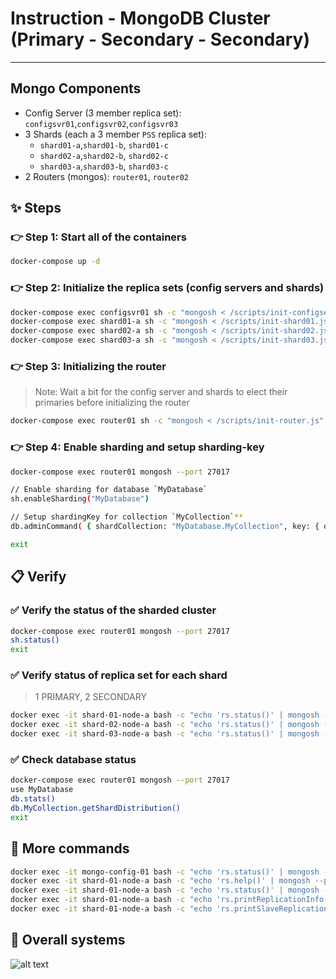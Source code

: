 Instruction - MongoDB Cluster (Primary - Secondary - Secondary)
=========================================

---
## Mongo Components

* Config Server (3 member replica set): `configsvr01`,`configsvr02`,`configsvr03`
* 3 Shards (each a 3 member `PSS` replica set):
	* `shard01-a`,`shard01-b`, `shard01-c`
	* `shard02-a`,`shard02-b`, `shard02-c`
	* `shard03-a`,`shard03-b`, `shard03-c`
* 2 Routers (mongos): `router01`, `router02`

## ✨ Steps

### 👉 Step 1: Start all of the containers

```bash
docker-compose up -d
```

### 👉 Step 2: Initialize the replica sets (config servers and shards)

```bash
docker-compose exec configsvr01 sh -c "mongosh < /scripts/init-configserver.js"
docker-compose exec shard01-a sh -c "mongosh < /scripts/init-shard01.js"
docker-compose exec shard02-a sh -c "mongosh < /scripts/init-shard02.js"
docker-compose exec shard03-a sh -c "mongosh < /scripts/init-shard03.js"
```

### 👉 Step 3: Initializing the router

>Note: Wait a bit for the config server and shards to elect their primaries before initializing the router

```bash
docker-compose exec router01 sh -c "mongosh < /scripts/init-router.js"
```

### 👉 Step 4: Enable sharding and setup sharding-key
```bash
docker-compose exec router01 mongosh --port 27017

// Enable sharding for database `MyDatabase`
sh.enableSharding("MyDatabase")

// Setup shardingKey for collection `MyCollection`**
db.adminCommand( { shardCollection: "MyDatabase.MyCollection", key: { oemNumber: "hashed", zipCode: 1, supplierId: 1 } } )

exit
```

## 📋 Verify

### ✅ Verify the status of the sharded cluster

```bash
docker-compose exec router01 mongosh --port 27017
sh.status()
exit
```

### ✅ Verify status of replica set for each shard
> 1 PRIMARY, 2 SECONDARY

```bash
docker exec -it shard-01-node-a bash -c "echo 'rs.status()' | mongosh --port 27017" 
docker exec -it shard-02-node-a bash -c "echo 'rs.status()' | mongosh --port 27017" 
docker exec -it shard-03-node-a bash -c "echo 'rs.status()' | mongosh --port 27017"
```

### ✅ Check database status
```bash
docker-compose exec router01 mongosh --port 27017
use MyDatabase
db.stats()
db.MyCollection.getShardDistribution()
exit
```

## 🔎 More commands

```bash
docker exec -it mongo-config-01 bash -c "echo 'rs.status()' | mongosh --port 27017"
docker exec -it shard-01-node-a bash -c "echo 'rs.help()' | mongosh --port 27017"
docker exec -it shard-01-node-a bash -c "echo 'rs.status()' | mongosh --port 27017" 
docker exec -it shard-01-node-a bash -c "echo 'rs.printReplicationInfo()' | mongosh --port 27017" 
docker exec -it shard-01-node-a bash -c "echo 'rs.printSlaveReplicationInfo()' | mongosh --port 27017"
```
## 🔎 Overall systems

![alt text](https://ibb.co/9nPFKYz)
